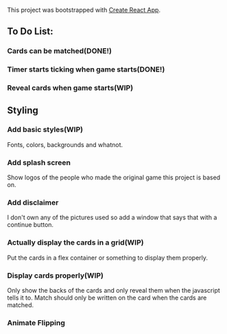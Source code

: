 This project was bootstrapped with [Create React App](https://github.com/facebook/create-react-app).

## To Do List:

### Cards can be matched(DONE!)

### Timer starts ticking when game starts(DONE!)

### Reveal cards when game starts(WIP)


## Styling

### Add basic styles(WIP)
Fonts, colors, backgrounds and whatnot.

### Add splash screen
Show logos of the people who made the original game this project is based on.

### Add disclaimer
I don't own any of the pictures used so add a window that says that with a continue button.

### Actually display the cards in a grid(WIP)
Put the cards in a flex container or something to display them properly. 

### Display cards properly(WIP)
Only show the backs of the cards and only reveal them when the javascript tells it to. Match should only be written on the card when the cards are matched.

### Animate Flipping

